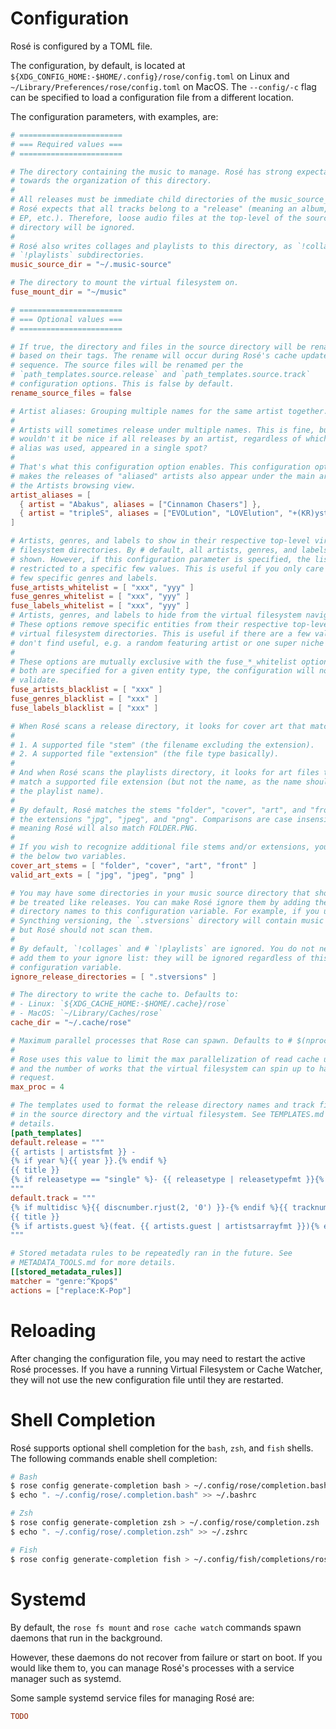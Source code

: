 # Configuration

Rosé is configured by a TOML file.

The configuration, by default, is located at `${XDG_CONFIG_HOME:-$HOME/.config}/rose/config.toml`
on Linux and `~/Library/Preferences/rose/config.toml` on MacOS. The
`--config/-c` flag can be specified to load a configuration file from a
different location.

The configuration parameters, with examples, are:

```toml
# =======================
# === Required values ===
# =======================

# The directory containing the music to manage. Rosé has strong expectations
# towards the organization of this directory.
#
# All releases must be immediate child directories of the music_source_dir. And
# Rosé expects that all tracks belong to a "release" (meaning an album, single,
# EP, etc.). Therefore, loose audio files at the top-level of the source
# directory will be ignored.
#
# Rosé also writes collages and playlists to this directory, as `!collages` and
# `!playlists` subdirectories.
music_source_dir = "~/.music-source"

# The directory to mount the virtual filesystem on.
fuse_mount_dir = "~/music"

# =======================
# === Optional values ===
# =======================

# If true, the directory and files in the source directory will be renamed
# based on their tags. The rename will occur during Rosé's cache update
# sequence. The source files will be renamed per the
# `path_templates.source.release` and `path_templates.source.track`
# configuration options. This is false by default.
rename_source_files = false

# Artist aliases: Grouping multiple names for the same artist together.
#
# Artists will sometimes release under multiple names. This is fine, but
# wouldn't it be nice if all releases by an artist, regardless of whichever
# alias was used, appeared in a single spot?
#
# That's what this configuration option enables. This configuration option
# makes the releases of "aliased" artists also appear under the main artist in
# the Artists browsing view.
artist_aliases = [
  { artist = "Abakus", aliases = ["Cinnamon Chasers"] },
  { artist = "tripleS", aliases = ["EVOLution", "LOVElution", "+(KR)ystal Eyes", "Acid Angel From Asia", "Acid Eyes"] },
]

# Artists, genres, and labels to show in their respective top-level virtual
# filesystem directories. By # default, all artists, genres, and labels are
# shown. However, if this configuration parameter is specified, the list can be
# restricted to a specific few values. This is useful if you only care about a
# few specific genres and labels.
fuse_artists_whitelist = [ "xxx", "yyy" ]
fuse_genres_whitelist = [ "xxx", "yyy" ]
fuse_labels_whitelist = [ "xxx", "yyy" ]
# Artists, genres, and labels to hide from the virtual filesystem navigation.
# These options remove specific entities from their respective top-level
# virtual filesystem directories. This is useful if there are a few values you
# don't find useful, e.g. a random featuring artist or one super niche genre.
#
# These options are mutually exclusive with the fuse_*_whitelist options; if
# both are specified for a given entity type, the configuration will not
# validate.
fuse_artists_blacklist = [ "xxx" ]
fuse_genres_blacklist = [ "xxx" ]
fuse_labels_blacklist = [ "xxx" ]

# When Rosé scans a release directory, it looks for cover art that matches:
#
# 1. A supported file "stem" (the filename excluding the extension).
# 2. A supported file "extension" (the file type basically).
#
# And when Rosé scans the playlists directory, it looks for art files that
# match a supported file extension (but not the name, as the name should match
# the playlist name).
#
# By default, Rosé matches the stems "folder", "cover", "art", and "front"; and
# the extensions "jpg", "jpeg", and "png". Comparisons are case insensitive,
# meaning Rosé will also match FOLDER.PNG.
#
# If you wish to recognize additional file stems and/or extensions, you can set
# the below two variables.
cover_art_stems = [ "folder", "cover", "art", "front" ]
valid_art_exts = [ "jpg", "jpeg", "png" ]

# You may have some directories in your music source directory that should not
# be treated like releases. You can make Rosé ignore them by adding the
# directory names to this configuration variable. For example, if you use
# Syncthing versioning, the `.stversions` directory will contain music files,
# but Rosé should not scan them.
#
# By default, `!collages` and # `!playlists` are ignored. You do not need to
# add them to your ignore list: they will be ignored regardless of this
# configuration variable.
ignore_release_directories = [ ".stversions" ]

# The directory to write the cache to. Defaults to:
# - Linux: `${XDG_CACHE_HOME:-$HOME/.cache}/rose`
# - MacOS: `~/Library/Caches/rose`
cache_dir = "~/.cache/rose"

# Maximum parallel processes that Rose can spawn. Defaults to # $(nproc)/2.
#
# Rose uses this value to limit the max parallelization of read cache updates
# and the number of works that the virtual filesystem can spin up to handle a
# request.
max_proc = 4

# The templates used to format the release directory names and track filenames
# in the source directory and the virtual filesystem. See TEMPLATES.md for more
# details.
[path_templates]
default.release = """
{{ artists | artistsfmt }} -
{% if year %}{{ year }}.{% endif %}
{{ title }}
{% if releasetype == "single" %}- {{ releasetype | releasetypefmt }}{% endif %}
"""
default.track = """
{% if multidisc %}{{ discnumber.rjust(2, '0') }}-{% endif %}{{ tracknumber.rjust(2, '0') }}.
{{ title }}
{% if artists.guest %}(feat. {{ artists.guest | artistsarrayfmt }}){% endif %}
"""

# Stored metadata rules to be repeatedly ran in the future. See
# METADATA_TOOLS.md for more details.
[[stored_metadata_rules]]
matcher = "genre:^Kpop$"
actions = ["replace:K-Pop"]
```

# Reloading

After changing the configuration file, you may need to restart the active Rosé
processes. If you have a running Virtual Filesystem or Cache Watcher, they will
not use the new configuration file until they are restarted.

# Shell Completion

Rosé supports optional shell completion for the `bash`, `zsh`, and `fish`
shells. The following commands enable shell completion:

```bash
# Bash
$ rose config generate-completion bash > ~/.config/rose/completion.bash
$ echo ". ~/.config/rose/.completion.bash" >> ~/.bashrc

# Zsh
$ rose config generate-completion zsh > ~/.config/rose/completion.zsh
$ echo ". ~/.config/rose/.completion.zsh" >> ~/.zshrc

# Fish
$ rose config generate-completion fish > ~/.config/fish/completions/rose.fish
```

# Systemd

By default, the `rose fs mount` and `rose cache watch` commands spawn daemons
that run in the background.

However, these daemons do not recover from failure or start on boot. If you
would like them to, you can manage Rosé's processes with a service manager such
as systemd.

Some sample systemd service files for managing Rosé are:

```ini
TODO
```
